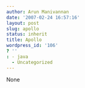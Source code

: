 ```yaml
---
author: Arun Manivannan
date: '2007-02-24 16:57:16'
layout: post
slug: apollo
status: inherit
title: Apollo
wordpress_id: '106'
? ''
: - java
  - Uncategorized
---
```


None

